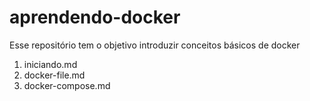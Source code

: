 # aprendendo-docker
Esse repositório tem o objetivo introduzir conceitos básicos de docker

1. iniciando.md
2. docker-file.md
3. docker-compose.md